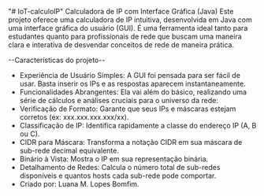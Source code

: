 "# IoT-calculoIP" 
Calculadora de IP com Interface Gráfica (Java)
Este projeto oferece uma calculadora de IP intuitiva, desenvolvida em Java com uma interface gráfica do usuário (GUI). É uma ferramenta ideal tanto para estudantes quanto para profissionais de rede que buscam uma maneira clara e interativa de desvendar conceitos de rede de maneira prática.

--Características do projeto--
- Experiência de Usuário Simples: A GUI foi pensada para ser fácil de usar. Basta inserir os IPs e as respostas aparecem instantaneamente.
- Funcionalidades Abrangentes: Ela vai além do básico, realizando uma série de cálculos e análises cruciais para o universo da rede:
- Verificação de Formato: Garante que seus IPs e máscaras estejam corretos (ex: xxx.xxx.xxx.xxx/xx).
- Classificação de IP: Identifica rapidamente a classe do endereço IP (A, B ou C).
- CIDR para Máscara: Transforma a notação CIDR em sua máscara de sub-rede decimal equivalente.
- Binário à Vista: Mostra o IP em sua representação binária.
- Detalhamento de Redes: Calcula o número total de sub-redes disponíveis e quantos hosts cada sub-rede pode comportar.
- Criado por: Luana M. Lopes Bomfim. 
